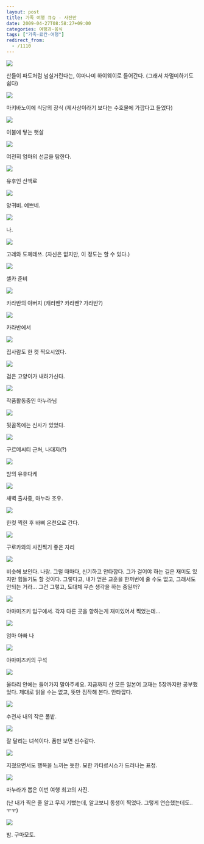 ```yaml
---
layout: post
title: 가족 여행 큐슈 - 사진만
date: 2009-04-27T08:58:27+09:00
categories: 여행과-음식
tags: ["가족-료칸-여행"]
redirect_from:
  - /1110
---
```




<a title="Flickr에서 돌핀호텔님의 2009-04-18 17-47-53_IMG_7588" href="http://www.flickr.com/photos/jinto/3477476023/"><img src="http://farm4.static.flickr.com/3644/3477476023_9780589d43_o.jpg" /></a>

산들이 파도처럼 넘실거린다는, 야마나미 하이웨이로 들어간다. (그래서 차멀미하기도 쉽다)

<a title="Flickr에서 돌핀호텔님의 2009-04-19 06-55-57_SG1S3774" href="http://www.flickr.com/photos/jinto/3478285882/"><img src="http://farm4.static.flickr.com/3548/3478285882_2440b1d624_o.jpg" /></a>

마키바노이에 식당의 장식 (제사상이라기 보다는 수호물에 가깝다고 들었다)

 

 

<a title="Flickr에서 돌핀호텔님의 2009-04-19 07-23-10_SG1S3799" href="http://www.flickr.com/photos/jinto/3477481449/"><img src="http://farm4.static.flickr.com/3601/3477481449_84c16841f8_o.jpg" /></a>

이불에 닿는 햇살

<a title="Flickr에서 돌핀호텔님의 2009-04-19 08-19-31_SG1S3836" href="http://www.flickr.com/photos/jinto/3478290010/"><img src="http://farm4.static.flickr.com/3336/3478290010_1c0955b2fb_o.jpg" /></a>

여전히 엄마의 선글을 탐한다.

 

<a title="Flickr에서 돌핀호텔님의 2009-04-19 10-50-27_IMG_7660" href="http://www.flickr.com/photos/jinto/3478290910/"><img src="http://farm4.static.flickr.com/3567/3478290910_aa88d37136_o.jpg" /></a>

유후인 산책로

 

<a title="Flickr에서 돌핀호텔님의 2009-04-19 10-51-16_IMG_7662" href="http://www.flickr.com/photos/jinto/3478291074/"><img src="http://farm4.static.flickr.com/3365/3478291074_08596b2dbc_o.jpg" /></a>

양귀비. 예쁘네.

 

<a title="Flickr에서 돌핀호텔님의 2009-04-19 10-58-26_SG1S3868" href="http://www.flickr.com/photos/jinto/3477483829/"><img src="http://farm4.static.flickr.com/3612/3477483829_91f0f7dec9_o.jpg" /></a>

나.

 

<a title="Flickr에서 돌핀호텔님의 2009-04-19 11-27-34_IMG_7706" href="http://www.flickr.com/photos/jinto/3478291688/"><img src="http://farm4.static.flickr.com/3391/3478291688_c8124ab9d9_o.jpg" /></a>

고레와 도께데쓰. (자신은 없지만, 이 정도는 할 수 있다.)

 

<a title="Flickr에서 돌핀호텔님의 2009-04-19 11-36-42_IMG_7713" href="http://www.flickr.com/photos/jinto/3478292074/"><img src="http://farm4.static.flickr.com/3664/3478292074_f14fc726ef_o.jpg" /></a>

셀카 준비

 

 

<a title="Flickr에서 돌핀호텔님의 2009-04-19 11-51-46_P1010926" href="http://www.flickr.com/photos/jinto/3477484885/"><img src="http://farm4.static.flickr.com/3338/3477484885_4eeb455ee9_o.jpg" /></a>

카라반의 아버지 (캐러밴? 카라밴? 가라반?)

 

<a title="Flickr에서 돌핀호텔님의 2009-04-19 12-09-23_IMG_7752" href="http://www.flickr.com/photos/jinto/3477485379/"><img src="http://farm4.static.flickr.com/3377/3477485379_1437edc2db_o.jpg" /></a>

카라반에서

 

<a title="Flickr에서 돌핀호텔님의 2009-04-19 12-33-40_SG1S3882" href="http://www.flickr.com/photos/jinto/3477486881/"><img src="http://farm4.static.flickr.com/3549/3477486881_252f42dfa0_o.jpg" /></a>

집사람도 한 컷 찍으시었다.

 

<a title="Flickr에서 돌핀호텔님의 2009-04-19 14-48-59_IMG_7821" href="http://www.flickr.com/photos/jinto/3477488383/"><img src="http://farm4.static.flickr.com/3629/3477488383_5f1f91fa29_o.jpg" /></a>

검은 고양이가 내려가신다.

 

<a title="Flickr에서 돌핀호텔님의 2009-04-19 14-49-19_IMG_7823" href="http://www.flickr.com/photos/jinto/3477488623/"><img src="http://farm4.static.flickr.com/3648/3477488623_5140a4ba52_o.jpg" /></a>

작품활동중인 마누라님

 

<a title="Flickr에서 돌핀호텔님의 2009-04-19 14-52-12_IMG_7831" href="http://www.flickr.com/photos/jinto/3477488881/"><img src="http://farm4.static.flickr.com/3395/3477488881_8b3d20e9c4_o.jpg" /></a>

뒷골목에는 신사가 있었다.

 

<a title="Flickr에서 돌핀호텔님의 2009-04-19 15-54-14_P1010946" href="http://www.flickr.com/photos/jinto/3478297056/"><img src="http://farm4.static.flickr.com/3328/3478297056_3390aec24a_o.jpg" /></a>

구르메씨티 근처, 나대지(?)

<a title="Flickr에서 돌핀호텔님의 2009-04-19 19-25-52_P1010965" href="http://www.flickr.com/photos/jinto/3477489923/"><img src="http://farm4.static.flickr.com/3330/3477489923_5d049a63cf_o.jpg" /></a>

밤의 유후다케

<a title="Flickr에서 돌핀호텔님의 2009-04-20 06-44-02_IMG_7868" href="http://www.flickr.com/photos/jinto/3477490305/"><img src="http://farm4.static.flickr.com/3624/3477490305_5980dc69c2_o.jpg" /></a>

새벽 출사중, 마누라 조우.

 

<a title="Flickr에서 돌핀호텔님의 2009-04-20 06-45-48_IMG_7873" href="http://www.flickr.com/photos/jinto/3477490513/"><img src="http://farm4.static.flickr.com/3298/3477490513_d5dbe3d843_o.jpg" /></a>

한컷 찍힌 후 바삐 온천으로 간다.

 

<a title="Flickr에서 돌핀호텔님의 2009-04-20 13-22-11_IMG_7927" href="http://www.flickr.com/photos/jinto/3477491051/"><img src="http://farm4.static.flickr.com/3400/3477491051_4c9abc6710_o.jpg" /></a>

구로카와의 사진찍기 좋은 자리

 

<a title="Flickr에서 돌핀호텔님의 2009-04-20 08-47-18_IMG_7876" href="http://www.flickr.com/photos/jinto/3478298120/"><img src="http://farm4.static.flickr.com/3331/3478298120_6484556abd_o.jpg" /></a>

비슷해 보인다. 나랑. 그럴 때마다, 신기하고 안타깝다. 그가 걸어야 하는 길은 재미도 있지만 힘들기도 할 것이다. 그렇다고, 내가 얻은 교훈을 한꺼번에 줄 수도 없고, 그래서도 안되는 거라... 그건 그렇고, 도대체 무슨 생각을 하는 중일까?

 

<a title="Flickr에서 돌핀호텔님의 2009-04-20 14-15-34_IMG_7963" href="http://www.flickr.com/photos/jinto/3478299558/"><img src="http://farm4.static.flickr.com/3585/3478299558_11730887aa_o.jpg" /></a>

야마미즈키 입구에서. 각자 다른 곳을 향하는게 재미있어서 찍었는데...

 

<a title="Flickr에서 돌핀호텔님의 2009-04-20 17-09-34_P1010988" href="http://www.flickr.com/photos/jinto/3477492343/"><img src="http://farm4.static.flickr.com/3344/3477492343_314a2aa48e_o.jpg" /></a>

엄마 아빠 나

<a title="Flickr에서 돌핀호텔님의 corner in yamamizuki" href="http://www.flickr.com/photos/jinto/3478300626/"><img src="http://farm4.static.flickr.com/3630/3478300626_10b8e040db_o.jpg" /></a>

야마미즈키의 구석

<a title="Flickr에서 돌핀호텔님의 2009-04-21 16-17-21_SG1S4100" href="http://www.flickr.com/photos/jinto/3477494195/"><img src="http://farm4.static.flickr.com/3302/3477494195_421cc169ab_o.jpg" /></a>

울타리 안에는 들어가지 말아주세요. 지금까지 산 모든 일본어 교재는 5장까지만 공부했었다. 제대로 읽을 수는 없고, 뜻만 짐작해 본다. 안타깝다.

 

<a title="Flickr에서 돌핀호텔님의 2009-04-21 16-22-39_SG1S4124" href="http://www.flickr.com/photos/jinto/3478302064/"><img src="http://farm4.static.flickr.com/3571/3478302064_55b21b1cc4_o.jpg" /></a>

수전사 내의 작은 풀밭.

<a title="Flickr에서 돌핀호텔님의 2009-04-22 12-43-04_IMG_8206" href="http://www.flickr.com/photos/jinto/3478304096/"><img src="http://farm4.static.flickr.com/3546/3478304096_8b2beeec25_o.jpg" /></a>

잘 달리는 녀석이다. 폼만 보면 선수같다.

<a title="Flickr에서 돌핀호텔님의 2009-04-22 12-45-20_IMG_8221" href="http://www.flickr.com/photos/jinto/3478304300/"><img src="http://farm4.static.flickr.com/3381/3478304300_18e00804c1_o.jpg" /></a>

지쳤으면서도 행복을 느끼는 듯한. 묘한 카타르시스가 드러나는 표정.

 

<a title="Flickr에서 돌핀호텔님의 2009-04-22 15-38-14_IMG_8292" href="http://www.flickr.com/photos/jinto/3478304584/"><img src="http://farm4.static.flickr.com/3631/3478304584_ccd79612a1_o.jpg" /></a>

마누라가 뽑은 이번 여행 최고의 사진.

(난 내가 찍은 줄 알고 무지 기뻤는데, 알고보니 동생이 찍었다. 그렇게 연습했는데도.. ㅜㅜ)

 

<a title="Flickr에서 돌핀호텔님의 2009-04-22 19-47-38_P1020070" href="http://www.flickr.com/photos/jinto/3478304956/"><img src="http://farm4.static.flickr.com/3643/3478304956_8a50e7e7f8_o.jpg" /></a>

밤. 구마모토.
